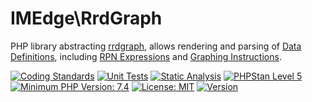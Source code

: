 IMEdge\RrdGraph
===============

PHP library abstracting [rrdgraph](https://oss.oetiker.ch/rrdtool/doc/rrdgraph.en.html),
allows rendering and parsing of [Data Definitions](https://oss.oetiker.ch/rrdtool/doc/rrdgraph_data.en.html),
including [RPN Expressions](https://oss.oetiker.ch/rrdtool/doc/rrdgraph_rpn.en.html) and
[Graphing Instructions](https://oss.oetiker.ch/rrdtool/doc/rrdgraph_graph.en.html).

[![Coding Standards](https://github.com/im-edge/rrdgraph/actions/workflows/CodingStandards.yml/badge.svg)](https://github.com/im-edge/rrdgraph/actions/workflows/CodingStandards.yml)
[![Unit Tests](https://github.com/im-edge/rrdgraph/actions/workflows/UnitTests.yml/badge.svg)](https://github.com/im-edge/rrdgraph/actions/workflows/UnitTests.yml)
[![Static Analysis](https://github.com/im-edge/rrdgraph/actions/workflows/StaticAnalysis.yml/badge.svg)](https://github.com/im-edge/rrdgraph/actions/workflows/StaticAnalysis.yml)
[![PHPStan Level 5](https://img.shields.io/badge/PHPStan-level%205-brightgreen.svg?style=flat)](https://phpstan.org/)
[![Minimum PHP Version: 7.4](https://img.shields.io/badge/php-%3E%3D%207.4-8892BF.svg)](https://php.net/)
[![License: MIT](https://poser.pugx.org/imedge/rrdgraph/license)](https://choosealicense.com/licenses/mit/)
[![Version](https://poser.pugx.org/imedge/rrdgraph/version)](https://packagist.org/packages/imedge/rrdgraph)

